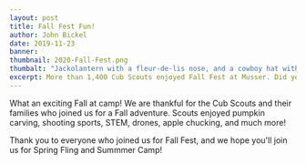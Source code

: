 ```yaml
---
layout: post
title: Fall Fest Fun!
author: John Bickel
date: 2019-11-23
banner: 
thumbnail: 2020-Fall-Fest.png
thumbalt: "Jackolantern with a fleur-de-lis nose, and a cowboy hat with 'Fall Fest 2019 Musser SR' on the brim"
excerpt: More than 1,400 Cub Scouts enjoyed Fall Fest at Musser. Did you join us?
---
```


What an exciting Fall at camp! We are thankful for the Cub Scouts and their families who joined us for a Fall adventure. Scouts enjoyed pumpkin carving, shooting sports, STEM, drones, apple chucking, and much more!

Thank you to everyone who joined us for Fall Fest, and we hope you'll join us for Spring Fling and Summmer Camp!
